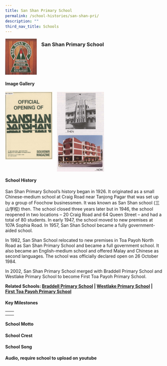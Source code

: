 ```yaml
---
title: San Shan Primary School
permalink: /school-histories/san-shan-pri/
description: ""
third_nav_title: Schools
---
```

<img src="/images/sanshanpri1.png" style="width:20%;margin-right:15px;" align = "left">

### **San Shan Primary School**

<br clear="left">

#### **Image Gallery**

<p><a href="https://staging.d1yxymztqoj7qn.amplifyapp.com/images/sanshanpri2.jpg">  
<img src="/images/sanshanpri2.jpg" style="width:30%;margin-right:15px;" align = "left">
</a></p>

<p><a href="https://staging.d1yxymztqoj7qn.amplifyapp.com/images/sanshanpri3.jpg">  
<img src="/images/sanshanpri3.jpg" style="width:30%;margin-right:15px;" align = "left">
</a></p>

<br clear="left">

#### **School History**
San Shan Primary School’s history began in 1926. It originated as a small Chinese-medium school at Craig Road near Tanjong Pagar that was set up by a group of Foochow businessmen. It was known as San Shan school (三山学校) then. The school closed three years later but in 1946, the school reopened in two locations – 20 Craig Road and 64 Queen Street – and had a total of 80 students. In early 1947, the school moved to new premises at 107A Sophia Road. In 1957, San Shan School became a fully government-aided school.

In 1982, San Shan School relocated to new premises in Toa Payoh North Road as San Shan Primary School and became a full government school. It also became an English-medium school and offered Malay and Chinese as second languages. The school was officially declared open on 26 October 1984.

In 2002, San Shan Primary School merged with Braddell Primary School and Westlake Primary School to become First Toa Payoh Primary School.

**Related Schools: [Braddell Primary School](https://staging.d1yxymztqoj7qn.amplifyapp.com/school-histories/braddell-pri/) | [Westlake Primary School](https://staging.d1yxymztqoj7qn.amplifyapp.com/school-histories/westlake-pri/) | [First Toa Payoh Primary School](https://staging.d1yxymztqoj7qn.amplifyapp.com/school-histories/first-tpy-pri/)**

#### **Key Milestones**

|  |  |
|:---:|---|
|  |  |
|  |  |

#### **School Motto**


#### **School Crest**


#### **School Song**
**Audio, require school to upload on youtube**